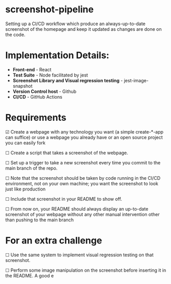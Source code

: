 # screenshot-pipeline
Setting up a CI/CD workflow which produce an always-up-to-date screenshot of the homepage and keep it updated as changes are done on the code.

# Implementation Details:
* **Front-end** - React</br>
* **Test Suite** - Node facilitated by jest
* **Screenshot Library and Visual regression testing** - jest-image-snapshot</br>
* **Version Control host** - Github </br>
* **CI/CD** - GitHub Actions

# Requirements
 &#9745; Create a webpage with any technology you want (a simple create-*-app can suffice) or use a webpage you already have or an open source project you can easily fork

 &#9744; Create a script that takes a screenshot of the webpage.

 &#9744; Set up a trigger to take a new screenshot every time you commit to the main branch of the repo.

 &#9744; Note that the screenshot should be taken by code running in the CI/CD environment, not on your own machine; you want the screenshot to look just like production

 &#9744; Include that screenshot in your README to show off.

 &#9744; From now on, your README should always display an up-to-date screenshot of your webpage without any other manual intervention other than pushing to the main branch

# For an extra challenge

 &#9744; Use the same system to implement visual regression testing on that screenshot.

 &#9744; Perform some image manipulation on the screenshot before inserting it in the README. A good e
